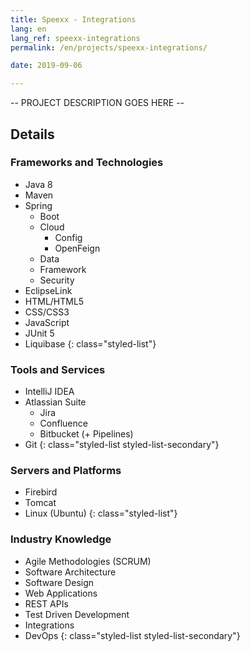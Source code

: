 ```yaml
---
title: Speexx - Integrations
lang: en
lang_ref: speexx-integrations
permalink: /en/projects/speexx-integrations/

date: 2019-09-06

---
```

-- PROJECT DESCRIPTION GOES HERE --

## Details

### Frameworks and Technologies

- Java 8
- Maven
- Spring
    - Boot
    - Cloud
        - Config
        - OpenFeign
    - Data
    - Framework
    - Security
- EclipseLink
- HTML/HTML5
- CSS/CSS3
- JavaScript
- JUnit 5
- Liquibase
{: class="styled-list"}

### Tools and Services 

- IntelliJ IDEA
- Atlassian Suite
    - Jira
    - Confluence
    - Bitbucket (+ Pipelines)
- Git
{: class="styled-list styled-list-secondary"}

### Servers and Platforms

- Firebird
- Tomcat
- Linux (Ubuntu)
{: class="styled-list"}

### Industry Knowledge

- Agile Methodologies (SCRUM)
- Software Architecture
- Software Design
- Web Applications
- REST APIs
- Test Driven Development
- Integrations
- DevOps
{: class="styled-list styled-list-secondary"}